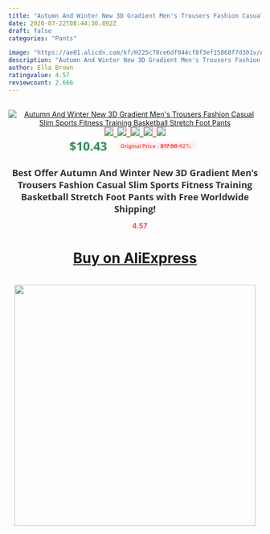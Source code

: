 ```yaml
---
title: "Autumn And Winter New 3D Gradient Men's Trousers Fashion Casual Slim Sports Fitness Training Basketball Stretch Foot Pants"
date: 2020-07-22T08:44:36.892Z
draft: false
categories: "Pants"

image: "https://ae01.alicdn.com/kf/H225c78ce6df044cf8f3ef15868f7d301v/Autumn-And-Winter-New-3D-Gradient-Men-s-Trousers-Fashion-Casual-Slim-Sports-Fitness-Training-Basketball.jpg"
description: "Autumn And Winter New 3D Gradient Men's Trousers Fashion Casual Slim Sports Fitness Training Basketball Stretch Foot Pants"
author: Ella Brown
ratingvalue: 4.57
reviewcount: 2.666
---
```

<br>
<div style="text-align: center;">
<a href="https://s.click.aliexpress.com/e/_AtVFHF" target="_blank" rel="nofollow noopener noreferrer"><img alt="Autumn And Winter New 3D Gradient Men's Trousers Fashion Casual Slim Sports Fitness Training Basketball Stretch Foot Pants" class="magnifier-image" src="https://ae01.alicdn.com/kf/H225c78ce6df044cf8f3ef15868f7d301v/Autumn-And-Winter-New-3D-Gradient-Men-s-Trousers-Fashion-Casual-Slim-Sports-Fitness-Training-Basketball.jpg_640x640.jpg">
<br>
<img style="border:1px solid salmon" src="https://ae01.alicdn.com/kf/H225c78ce6df044cf8f3ef15868f7d301v/Autumn-And-Winter-New-3D-Gradient-Men-s-Trousers-Fashion-Casual-Slim-Sports-Fitness-Training-Basketball.jpg_120x120.jpg">&nbsp;&nbsp;<img style="border:1px solid salmon" src="https://ae01.alicdn.com/kf/Hc0496e4404e04fcfa66e1c35153a594el/Autumn-And-Winter-New-3D-Gradient-Men-s-Trousers-Fashion-Casual-Slim-Sports-Fitness-Training-Basketball.jpg_120x120.jpg">&nbsp;&nbsp;<img style="border:1px solid salmon" src="https://ae01.alicdn.com/kf/H67c3d0b862cb4ce3a65b2c3fb9cb826a9/Autumn-And-Winter-New-3D-Gradient-Men-s-Trousers-Fashion-Casual-Slim-Sports-Fitness-Training-Basketball.jpg_120x120.jpg">&nbsp;&nbsp;<img style="border:1px solid salmon" src="https://ae01.alicdn.com/kf/Hf4c101b577bc418498ceb0e019dbf53f2/Autumn-And-Winter-New-3D-Gradient-Men-s-Trousers-Fashion-Casual-Slim-Sports-Fitness-Training-Basketball.jpg_120x120.jpg">&nbsp;&nbsp;<img style="border:1px solid salmon" src="https://ae01.alicdn.com/kf/H9a0e1d9189114dc78d7ca59df3358ca8v/Autumn-And-Winter-New-3D-Gradient-Men-s-Trousers-Fashion-Casual-Slim-Sports-Fitness-Training-Basketball.jpg_120x120.jpg"></a></div><br0>
<div style="text-align: center;"><span style="background-color: white; border: 0px; box-sizing: border-box; color: seagreen; display: inline-block; font-family: &quot;open sans&quot; , &quot;arial&quot; , &quot;helvetica&quot; , sans-serif , &quot;heiti&quot;; font-size: 24px; font-stretch: inherit; font-weight: 700; line-height: inherit; margin: 0px 10px 0px 0px; padding: 0px; vertical-align: middle;">$10.43 </span>
<span style="background: rgb(255 , 241 , 241); border-radius: 3px; border: 0px; box-sizing: border-box; color: #ff4747; display: inline-block; font-family: inherit; font-size: 12px; font-stretch: inherit; font-style: inherit; font-variant: inherit; font-weight: 600; line-height: inherit; margin: 0px; padding: 2px 5px; transform: scale(0.9); vertical-align: middle;">Original Price : <b style="text-decoration: line-through;">$17.98 </b> 42%&nbsp;&nbsp;</span></div>
<h1 style="color: #333333; display: inline-block; font-family: &quot;open sans&quot; , &quot;arial&quot; , &quot;helvetica&quot; , sans-serif , &quot;heiti&quot;; font-size: 18px; font-stretch: inherit; font-weight: 700; text-align: center;">Best Offer Autumn And Winter New 3D Gradient Men's Trousers Fashion Casual Slim Sports Fitness Training Basketball Stretch Foot Pants with Free Worldwide Shipping!</h1>
<div style="color: #ff4747; text-align: center;">
<img src="https://4.bp.blogspot.com/-M0ZcTcb-5uY/XleCXlxnR4I/AAAAAAAAAEc/OrjgMkXV1oMQFaCRZj5HQwOCBcu3w1FegCPcBGAYYCw/s1600/star.png" style="height: 15px;">&nbsp;<b>4.57</b></div>
<div class="button_cont" align="center"><a class="buynow_a" href="https://s.click.aliexpress.com/e/_AtVFHF" target="_blank" rel="nofollow noopener noreferrer"><H1>Buy on AliExpress</H1></a></div><br>
<div class="separator" style="clear: both; text-align: center;">
<img src="https://lh3.googleusercontent.com/-pTy5HemUv9M/XlePHvY0dAI/AAAAAAAAAE4/0nX5iRUoIWY8eMW9Dpxeirr157OZliDIgCLcBGAsYHQ/s1600/badge.gif" width="480">
</div>
